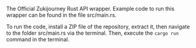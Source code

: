 The Official Zukijourney Rust API wrapper. Example code to run this wrapper can be found in the file src/main.rs.

To run the code, install a ZIP file of the repository, extract it, then navigate to the folder src/main.rs via the terminal. Then, execute the ``cargo run`` command in the terminal.
